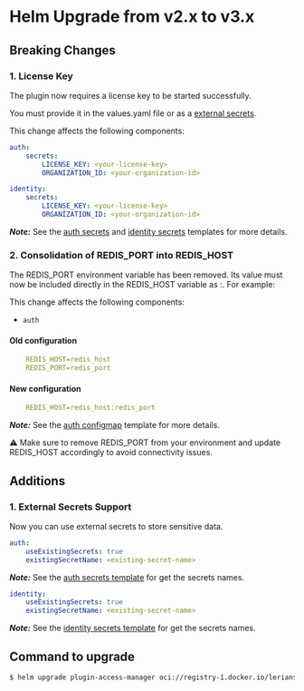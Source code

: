 # Helm Upgrade from v2.x to v3.x

## Breaking Changes


### 1. License Key

The plugin now requires a license key to be started successfully.

You must provide it in the values.yaml file or as a [external secrets](#1-external-secrets-support).

This change affects the following components:

```yaml
auth:
    secrets:
        LICENSE_KEY: <your-license-key>
        ORGANIZATION_ID: <your-organization-id>
```

```yaml
identity:
    secrets:
        LICENSE_KEY: <your-license-key>
        ORGANIZATION_ID: <your-organization-id>
```
***Note:*** See the [auth secrets](https://github.com/LerianStudio/helm/blob/main/charts/plugin-access-manager/templates/auth/secrets.yaml) and [identity secrets](https://github.com/LerianStudio/helm/blob/main/charts/plugin-access-manager/templates/identity/secrets.yaml) templates for more details.

### 2. Consolidation of REDIS_PORT into REDIS_HOST

The REDIS_PORT environment variable has been removed. Its value must now be included directly in the REDIS_HOST variable as <host>:<port>. For example:

This change affects the following components:
- `auth`

#### Old configuration
```yaml
    REDIS_HOST=redis_host
    REDIS_PORT=redis_port 
```

#### New configuration
```yaml
    REDIS_HOST=redis_host:redis_port
```

***Note:*** See the [auth configmap](https://github.com/LerianStudio/helm/blob/main/charts/plugin-access-manager/templates/auth/configmap.yaml) template for more details.


⚠️ Make sure to remove REDIS_PORT from your environment and update REDIS_HOST accordingly to avoid connectivity issues.


## Additions

### 1. External Secrets Support

Now you can use external secrets to store sensitive data.

```yaml
auth:
    useExistingSecrets: true
    existingSecretName: <existing-secret-name>
```

***Note:*** See the [auth secrets template](https://github.com/LerianStudio/helm/blob/189e1124d61a03bd72a958aba923453039b3f409/charts/plugin-access-manager/templates/auth/secrets.yaml) for get the secrets names.

```yaml
identity:
    useExistingSecrets: true
    existingSecretName: <existing-secret-name>
```

***Note:*** See the [identity secrets template](https://github.com/LerianStudio/helm/blob/189e1124d61a03bd72a958aba923453039b3f409/charts/plugin-access-manager/templates/identity/secrets.yaml) for get the secrets names.

## Command to upgrade

```bash
$ helm upgrade plugin-access-manager oci://registry-1.docker.io/lerianstudio/plugin-access-manager --version 3.0.0 -n midaz-plugins
```
